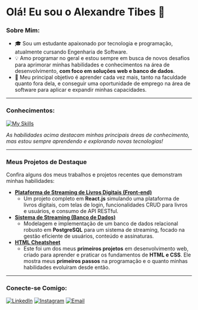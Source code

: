 # Olá! Eu sou o Alexandre Tibes 👋

### Sobre Mim:
* 🎓 Sou um estudante apaixonado por tecnologia e programação, atualmente cursando Engenharia de Software.
* 💡 Amo programar no geral e estou sempre em busca de novos desafios para aprimorar minhas habilidades e conhecimentos na área de desenvolvimento, **com foco em soluções web e banco de dados**.
* 🌱 Meu principal objetivo é aprender cada vez mais, tanto na faculdade quanto fora dela, e conseguir uma oportunidade de emprego na área de software para aplicar e expandir minhas capacidades.

---

### Conhecimentos:

[![My Skills](https://skillicons.dev/icons?i=python,js,html,css,postgres,react,github,ml)](https://skillicons.dev)

*As habilidades acima destacam minhas principais áreas de conhecimento, mas estou sempre aprendendo e explorando novas tecnologias!*

---

### Meus Projetos de Destaque

Confira alguns dos meus trabalhos e projetos recentes que demonstram minhas habilidades:

* **[Plataforma de Streaming de Livros Digitais (Front-end)](https://github.com/Xandetds/Projeto-Front-end)**
    * Um projeto completo em **React.js** simulando uma plataforma de livros digitais, com telas de login, funcionalidades CRUD para livros e usuários, e consumo de API RESTful.
* **[Sistema de Streaming (Banco de Dados)](https://github.com/Xandetds/Projeto-BD)**
    * Modelagem e implementação de um banco de dados relacional robusto em **PostgreSQL** para um sistema de streaming, focado na gestão eficiente de usuários, conteúdo e assinaturas.
* **[HTML Cheatsheet](https://github.com/Xandetds/htmlcheatsheet)**
    * Este foi um dos meus **primeiros projetos** em desenvolvimento web, criado para aprender e praticar os fundamentos de **HTML e CSS**. Ele mostra meus **primeiros passos** na programação e o quanto minhas habilidades evoluíram desde então.

---

### Conecte-se Comigo:

[![LinkedIn](https://img.shields.io/badge/LinkedIn-0077B5?style=for-the-badge&logo=linkedin&logoColor=white)](https://www.linkedin.com/in/alexandre-tibes-2a79692b5/)
[![Instagram](https://img.shields.io/badge/Instagram-E4405F?style=for-the-badge&logo=instagram&logoColor=white)](https://www.instagram.com/alexandretibes_)
[![Email](https://img.shields.io/badge/Email-D14836?style=for-the-badge&logo=gmail&logoColor=white)](mailto:Alexandretibes9@gmail.com)
